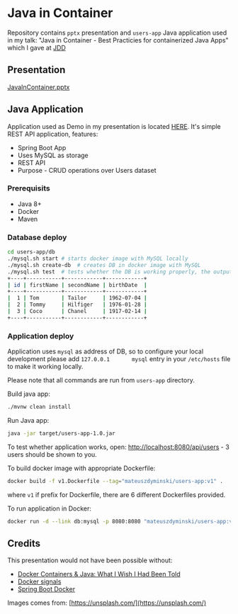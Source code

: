 # Java in Container

Repository contains `pptx` presentation and `users-app` Java application used in my talk: "Java in Container - Best Practicies for containerized Java Apps" which I gave at [JDD](https://jdd.org.pl/)

## Presentation

[JavaInContainer.pptx](presentations/JavaInContainer.pptx)

## Java Application

Application used as Demo in my presentation is located [HERE](https://github.com/mateuszdyminski/java-in-container/tree/master/users-app). It's simple REST API application, features:

* Spring Boot App
* Uses MySQL as storage
* REST API
* Purpose - CRUD operations over Users dataset

### Prerequisits

* Java 8+
* Docker
* Maven

### Database deploy

```bash
cd users-app/db
./mysql.sh start # starts docker image with MySQL locally
./mysql.sh create-db  # creates DB in docker image with MySQL
./mysql.sh test  # tests whether the DB is working properly, the output should be:
+----+-----------+------------+------------+
| id | firstName | secondName | birthDate  |
+----+-----------+------------+------------+
|  1 | Tom       | Tailor     | 1962-07-04 |
|  2 | Tommy     | Hilfiger   | 1976-01-28 |
|  3 | Coco      | Chanel     | 1917-02-14 |
+----+-----------+------------+------------+
```

### Application deploy

Application uses `mysql` as address of DB, so to configure your local development please add `127.0.0.1       mysql` entry in your `/etc/hosts` file to make it working locally.

Please note that all commands are run from `users-app` directory.

Build java app:

```bash
./mvnw clean install
```

Run Java app:

```bash
java -jar target/users-app-1.0.jar
```

To test whether application works, open: [http://localhost:8080/api/users](http://localhost:8080/api/users) - 3 users should be shown to you.

To build docker image with appropriate Dockerfile:

```bash
docker build -f v1.Dockerfile --tag="mateuszdyminski/users-app:v1" .
```

where `v1` if prefix for Dockerfile, there are 6 different Dockerfiles provided.

To run application in Docker:

```bash
docker run -d --link db:mysql -p 8080:8080 "mateuszdyminski/users-app:v1"
```

## Credits

This presentation would not have been possible without:

* [Docker Containers & Java: What I Wish I Had Been Told](https://www.youtube.com/watch?v=d7ajT14ENKk)
* [Docker signals](https://hynek.me/articles/docker-signals/)
* [Spring Boot Docker](https://spring.io/guides/gs/spring-boot-Docker/)

Images comes from: [https://unsplash.com/](https://unsplash.com/)